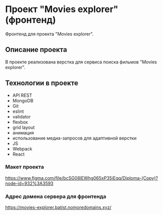 # Проект "Movies explorer" (фронтенд)

 Фронтенд для проекта "Movies explorer".

## Описание проекта

В проекте реализована верстка для сервиса поиска фильмов "Movies explorer". 

## Технологии в проекте

* API REST
* MongoDB
* Git
* eslint
* validator
* flexbox
* grid layout
* анимация
* использование медиа-запросов для адаптивной верстки
* JS
* Webpack
* React

### Макет проекта

https://www.figma.com/file/bcSG08lEWhg065xP35iEqq/Diploma-(Copy)?node-id=932%3A3593

### Адрес домена сервера для фронтенда

https://movies-explorer.batist.nomoredomains.xyz/
